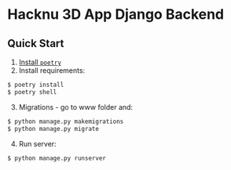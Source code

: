 # Hacknu 3D App Django Backend

## Quick Start

1. [Install `poetry`](https://python-poetry.org/docs/#installation)
2. Install requirements:

```bash
$ poetry install
$ poetry shell
```

3. Migrations - go to www folder and: 

```bash
$ python manage.py makemigrations
$ python manage.py migrate
```

4. Run server:

```bash
$ python manage.py runserver
```
